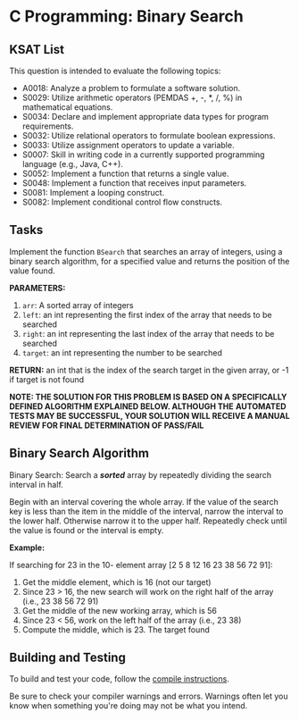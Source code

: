 # C Programming: Binary Search
## KSAT List
This question is intended to evaluate the following topics:
- A0018: Analyze a problem to formulate a software solution.
- S0029: Utilize arithmetic operators (PEMDAS +, -, *, /, %) in mathematical equations.
- S0034: Declare and implement appropriate data types for program requirements.
- S0032: Utilize relational operators to formulate boolean expressions.
- S0033: Utilize assignment operators to update a variable.
- S0007: Skill in writing code in a currently supported programming language (e.g., Java, C++).
- S0052: Implement a function that returns a single value.
- S0048: Implement a function that receives input parameters.
- S0081: Implement a looping construct.
- S0082: Implement conditional control flow constructs.

## Tasks
Implement the function `BSearch` that searches an array of integers, using a binary search algorithm, for a specified 
value and returns the position of the value found.

**PARAMETERS:**
1. `arr`: A sorted array of integers
2. `left`: an int representing the first index of the array that needs to be searched
3. `right`: an int representing the last index of the array that needs to be searched
4. `target`: an int representing the number to be searched

**RETURN:** an int that is the index of the search target in the given array, or -1 if target is not found

**NOTE: THE SOLUTION FOR THIS PROBLEM IS BASED ON A SPECIFICALLY DEFINED ALGORITHM EXPLAINED BELOW. ALTHOUGH THE**
**AUTOMATED TESTS MAY BE SUCCESSFUL, YOUR SOLUTION WILL RECEIVE A MANUAL REVIEW FOR FINAL DETERMINATION OF PASS/FAIL**

## Binary Search Algorithm
Binary Search: Search a ***sorted*** array by repeatedly dividing the search interval in half.

Begin with an interval covering the whole array. If the value of the search key is less than the item in the middle of 
the interval, narrow the interval to the lower half. Otherwise narrow it to the upper half. Repeatedly check until the 
value is found or the interval is empty.

**Example:**

If searching for 23 in the 10- element array [2 5 8 12 16 23 38 56 72 91]:

1. Get the middle element, which is 16 (not our target)
2. Since 23 > 16, the new search will work on the right half of the array (i.e., 23 38 56 72 91)
3. Get the middle of the new working array, which is 56
4. Since 23 < 56, work on the left half of the array (i.e., 23 38)
5. Compute the middle, which is 23. The target found

## Building and Testing
To build and test your code, follow the [compile instructions](https://gitlab.com/90cos/cyv/cyber-capability-developer-ccd/ccd-master-question-file/-/blob/master/performance/exam_files/compile-instructions.md).

Be sure to check your compiler warnings and errors. Warnings often let you know when something you're doing may not be
what you intend.

